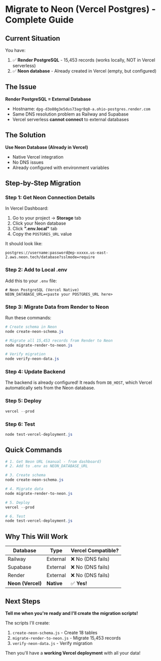 # Migrate to Neon (Vercel Postgres) - Complete Guide

## Current Situation

You have:
1. ✅ **Render PostgreSQL** - 15,453 records (works locally, NOT in Vercel serverless)
2. ✅ **Neon database** - Already created in Vercel (empty, but configured)

## The Issue

**Render PostgreSQL = External Database**
- Hostname: `dpg-d3o80g3e5dus73agr8q0-a.ohio-postgres.render.com`
- Same DNS resolution problem as Railway and Supabase
- Vercel serverless **cannot connect** to external databases

## The Solution

**Use Neon Database (Already in Vercel)**
- Native Vercel integration
- No DNS issues
- Already configured with environment variables

## Step-by-Step Migration

### Step 1: Get Neon Connection Details

In Vercel Dashboard:
1. Go to your project → **Storage** tab
2. Click your Neon database
3. Click **".env.local"** tab
4. Copy the `POSTGRES_URL` value

It should look like:
```
postgres://username:password@ep-xxxxx.us-east-2.aws.neon.tech/database?sslmode=require
```

### Step 2: Add to Local .env

Add this to your `.env` file:
```env
# Neon PostgreSQL (Vercel Native)
NEON_DATABASE_URL=<paste your POSTGRES_URL here>
```

### Step 3: Migrate Data from Render to Neon

Run these commands:

```powershell
# Create schema in Neon
node create-neon-schema.js

# Migrate all 15,453 records from Render to Neon
node migrate-render-to-neon.js

# Verify migration
node verify-neon-data.js
```

### Step 4: Update Backend

The backend is already configured! It reads from `DB_HOST`, which Vercel automatically sets from the Neon database.

### Step 5: Deploy

```powershell
vercel --prod
```

### Step 6: Test

```powershell
node test-vercel-deployment.js
```

## Quick Commands

```powershell
# 1. Get Neon URL (manual - from dashboard)
# 2. Add to .env as NEON_DATABASE_URL

# 3. Create schema
node create-neon-schema.js

# 4. Migrate data  
node migrate-render-to-neon.js

# 5. Deploy
vercel --prod

# 6. Test
node test-vercel-deployment.js
```

## Why This Will Work

| Database | Type | Vercel Compatible? |
|----------|------|-------------------|
| Railway | External | ❌ No (DNS fails) |
| Supabase | External | ❌ No (DNS fails) |
| Render | External | ❌ No (DNS fails) |
| **Neon (Vercel)** | **Native** | ✅ **Yes!** |

## Next Steps

**Tell me when you're ready and I'll create the migration scripts!**

The scripts I'll create:
1. `create-neon-schema.js` - Create 18 tables
2. `migrate-render-to-neon.js` - Migrate 15,453 records
3. `verify-neon-data.js` - Verify migration

Then you'll have a **working Vercel deployment** with all your data!
